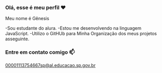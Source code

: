 ###  Olá, esse é meu perfil ❤️

Meu nome é Gênesis

 -Sou estudante do alura.
 -Estou me desenvolvendo na linguagem JavaScript.
 -Utilizo o GitHUb para Minha Organização dos meus projetos asseguinte.

### Entre em contato comigo 📫

00001113754667sp@al.educacao.sp.gov.br
